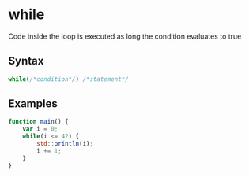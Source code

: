 # while

Code inside the loop is executed as long the condition evaluates to true 

## Syntax

```js
while(/*condition*/) /*statement*/
```

## Examples

```js
function main() {
	var i = 0;
	while(i <= 42) {
		std::println(i);
		i += 1;
	}
}
```